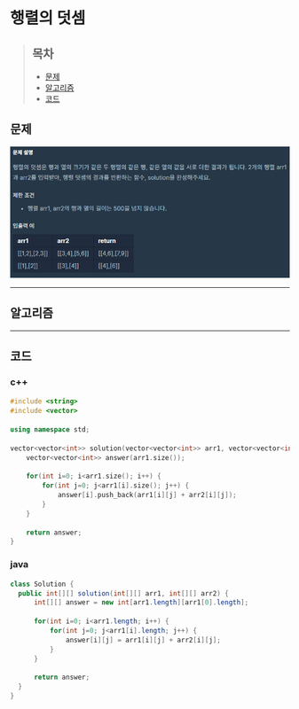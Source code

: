 # 행렬의 덧셈

> ## 목차
> * [문제](#문제)
> * [알고리즘](#알고리즘)
> * [코드](#코드)

## 문제
![문제](https://github.com/ryusehui/algorithm/blob/master/programmers/level1/problems/%ED%96%89%EB%A0%AC%EC%9D%98%20%EB%8D%A7%EC%85%88.PNG)
<hr/>

## 알고리즘

<hr/>

## 코드
### c++
```c++
#include <string>
#include <vector>
 
using namespace std;
 
vector<vector<int>> solution(vector<vector<int>> arr1, vector<vector<int>> arr2) {
    vector<vector<int>> answer(arr1.size());
    
    for(int i=0; i<arr1.size(); i++) {
        for(int j=0; j<arr1[i].size(); j++) {
            answer[i].push_back(arr1[i][j] + arr2[i][j]);
        }
    }
    
    return answer;
}
```

### java
```java
class Solution {
  public int[][] solution(int[][] arr1, int[][] arr2) {
      int[][] answer = new int[arr1.length][arr1[0].length];
      
      for(int i=0; i<arr1.length; i++) {
          for(int j=0; j<arr1[i].length; j++) {
              answer[i][j] = arr1[i][j] + arr2[i][j];
          }
      }
      
      return answer;
  }
}
```
